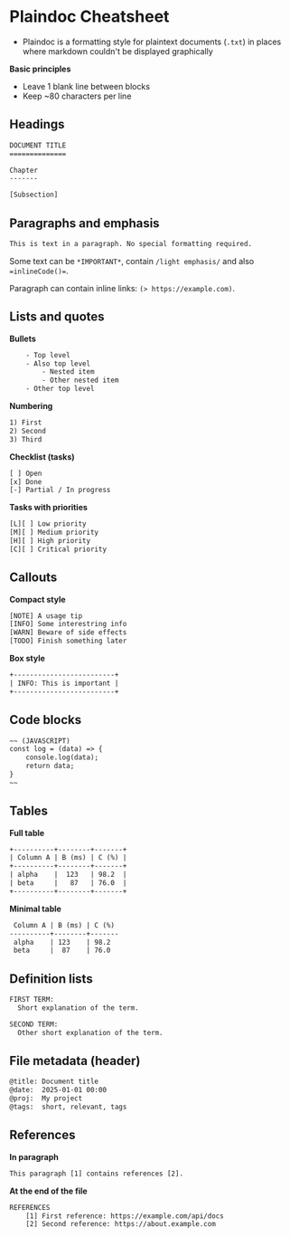 # Plaindoc Cheatsheet

- Plaindoc is a formatting style for plaintext documents (`.txt`) in places where markdown couldn't be displayed graphically

**Basic principles**

- Leave 1 blank line between blocks
- Keep ~80 characters per line

## Headings

```txt
DOCUMENT TITLE
==============
```

```txt
Chapter
-------
```

```txt
[Subsection]
```

## Paragraphs and emphasis

```txt
This is text in a paragraph. No special formatting required.
```

Some text can be `*IMPORTANT*`, contain `/light emphasis/` and also `=inlineCode()=`.

Paragraph can contain inline links: `(> https://example.com)`.

## Lists and quotes

**Bullets**

```txt
	- Top level
	- Also top level
		- Nested item
		- Other nested item
	- Other top level
```

**Numbering**

```txt
1) First
2) Second
3) Third
```

**Checklist (tasks)**

```txt
[ ] Open
[x] Done
[-] Partial / In progress
```

**Tasks with priorities**

```txt
[L][ ] Low priority
[M][ ] Medium priority
[H][ ] High priority
[C][ ] Critical priority
```

## Callouts

**Compact style**

```txt
[NOTE] A usage tip
[INFO] Some interestring info
[WARN] Beware of side effects
[TODO] Finish something later
```

**Box style**

```txt
+-------------------------+
| INFO: This is important |
+-------------------------+
```

## Code blocks

```txt
~~ (JAVASCRIPT)
const log = (data) => {
	console.log(data);
	return data;
}
~~
```

## Tables

**Full table**

```txt
+----------+--------+-------+
| Column A | B (ms) | C (%) |
+----------+--------+-------+
| alpha    |  123   | 98.2  |
| beta     |   87   | 76.0  |
+----------+--------+-------+
```

**Minimal table**

```txt
 Column A | B (ms) | C (%)
----------+--------+-------
 alpha    | 123    | 98.2
 beta     |  87    | 76.0
```

## Definition lists

```txt
FIRST TERM:
  Short explanation of the term.

SECOND TERM:
  Other short explanation of the term.
```

## File metadata (header)

```txt
@title: Document title
@date:  2025-01-01 00:00
@proj:  My project
@tags:  short, relevant, tags
```

## References

**In paragraph**

```txt
This paragraph [1] contains references [2].
```

**At the end of the file**

```txt
REFERENCES
	[1] First reference: https://example.com/api/docs
	[2] Second reference: https://about.example.com
```

